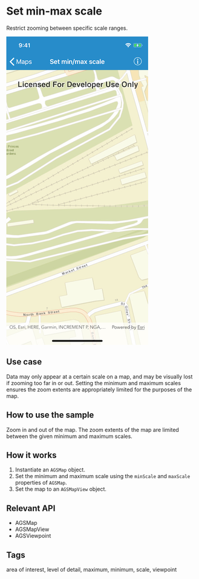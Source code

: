 # Set min-max scale

Restrict zooming between specific scale ranges.

![Image of min max scale](min-max-scale.png)

## Use case

Data may only appear at a certain scale on a map, and may be visually lost if zooming too far in or out. Setting the minimum and maximum scales ensures the zoom extents are appropriately limited for the purposes of the map.

## How to use the sample

Zoom in and out of the map. The zoom extents of the map are limited between the given minimum and maximum scales.

## How it works

1. Instantiate an `AGSMap` object.
2. Set the minimum and maximum scale using the `minScale` and `maxScale` properties of `AGSMap`.
3. Set the map to an `AGSMapView` object.

## Relevant API

* AGSMap
* AGSMapView
* AGSViewpoint

## Tags

area of interest, level of detail, maximum, minimum, scale, viewpoint
